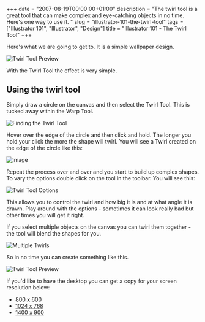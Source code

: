 +++
date = "2007-08-19T00:00:00+01:00"
description = "The twirl tool is a great tool that can make complex and eye-catching objects in no time. Here's one way to use it. "
slug = "illustrator-101-the-twirl-tool"
tags = ["Illustrator 101", "Illustrator", "Design"]
title = "Illustrator 101 - The Twirl Tool"
+++

Here's what we are going to get to. It is a simple wallpaper design.

![Twirl Tool Preview][1]

With the Twirl Tool the effect is very simple.

## Using the twirl tool

Simply draw a circle on the canvas and then select the Twirl Tool. This is
tucked away within the Warp Tool.

![Finding the Twirl Tool][2]

Hover over the edge of the circle and then click and hold. The longer you hold
your click the more the shape will twirl. You will see a Twirl created on the
edge of the circle like this:

![image][3]

Repeat the process over and over and you start to build up complex shapes. To
vary the options double click on the tool in the toolbar. You will see this:

![Twirl Tool Options][4]

This allows you to control the twirl and how big it is and at what angle it is
drawn. Play around with the options - sometimes it can look really bad but other
times you will get it right.

If you select multiple objects on the canvas you can twirl them together - the
tool will blend the shapes for you.

![Multiple Twirls][5]

So in no time you can create something like this.

![Twirl Tool Preview][1]

If you'd like to have the desktop you can get a copy for your screen resolution
below:

- [800 x 600][6]
- [1024 x 768][7]
- [1400 x 900][8]

[1]: /images/articles/swirl_preview_500.webp
[2]: /images/articles/warp_tool.webp
[3]: /images/articles/warp_and_circle.webp
[4]: /images/articles/twirl_tool_options.webp
[5]: /images/articles/multiple_twirl_shapes.webp
[6]: http://cdn.shapeshed.com/downloads/twirl_wallpaper/800x600.png
[7]: http://cdn.shapeshed.com/downloads/twirl_wallpaper/1024x768.png
[8]: http://cdn.shapeshed.com/downloads/twirl_wallpaper/1400x900.png
